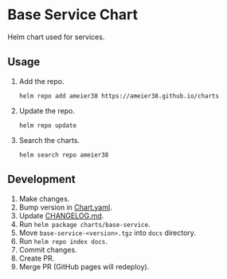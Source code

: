 # Base Service Chart
Helm chart used for services.

## Usage
1. Add the repo.
    ```
    helm repo add ameier38 https://ameier38.github.io/charts
    ```
2. Update the repo.
    ```
    helm repo update
    ```
3. Search the charts.
    ```
    helm search repo ameier38
    ```

## Development
1. Make changes.
2. Bump version in [Chart.yaml](./Chart.yaml).
3. Update [CHANGELOG.md](./CHANGELOG.md).
4. Run `helm package charts/base-service`.
5. Move `base-service-<version>.tgz` into `docs` directory.
6. Run `helm repo index docs`. 
7. Commit changes.
8. Create PR.
9. Merge PR (GitHub pages will redeploy).
